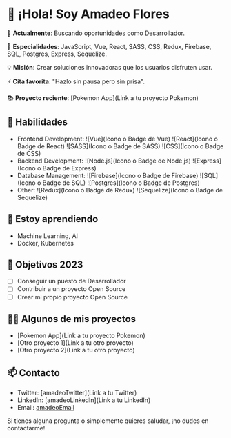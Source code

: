 # 👋 ¡Hola! Soy Amadeo Flores 

🔭 **Actualmente**: Buscando oportunidades como Desarrollador.

💼 **Especialidades**: JavaScript, Vue, React, SASS, CSS, Redux, Firebase, SQL, Postgres, Express, Sequelize.

💡 **Misión**: Crear soluciones innovadoras que los usuarios disfruten usar.

⚡ **Cita favorita**: "Hazlo sin pausa pero sin prisa".

📚 **Proyecto reciente**: [Pokemon App](Link a tu proyecto Pokemon)

## 🚀 Habilidades

- Frontend Development: ![Vue](Icono o Badge de Vue) ![React](Icono o Badge de React) ![SASS](Icono o Badge de SASS) ![CSS](Icono o Badge de CSS)
- Backend Development: ![Node.js](Icono o Badge de Node.js) ![Express](Icono o Badge de Express)
- Database Management: ![Firebase](Icono o Badge de Firebase) ![SQL](Icono o Badge de SQL) ![Postgres](Icono o Badge de Postgres)
- Other: ![Redux](Icono o Badge de Redux) ![Sequelize](Icono o Badge de Sequelize)

## 🌱 Estoy aprendiendo

- Machine Learning, AI
- Docker, Kubernetes

## 🎯 Objetivos 2023

- [ ] Conseguir un puesto de Desarrollador
- [ ] Contribuir a un proyecto Open Source
- [ ] Crear mi propio proyecto Open Source

## 👨‍💻 Algunos de mis proyectos

- [Pokemon App](Link a tu proyecto Pokemon)
- [Otro proyecto 1](Link a tu otro proyecto)
- [Otro proyecto 2](Link a tu otro proyecto)

## 📫 Contacto

- Twitter: [amadeoTwitter](Link a tu Twitter)
- LinkedIn: [amadeoLinkedIn](Link a tu LinkedIn)
- Email: [amadeoEmail](mailto:tuemail@email.com)

Si tienes alguna pregunta o simplemente quieres saludar, ¡no dudes en contactarme!
